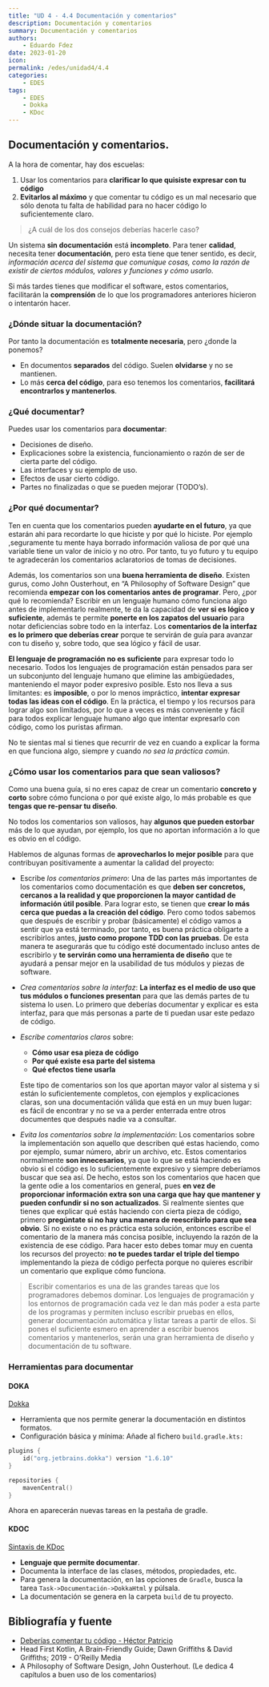 ```yaml
---
title: "UD 4 - 4.4 Documentación y comentarios"
description: Documentación y comentarios
summary: Documentación y comentarios
authors:
    - Eduardo Fdez
date: 2023-01-20
icon:   
permalink: /edes/unidad4/4.4
categories:
    - EDES
tags:
    - EDES
    - Dokka
    - KDoc
---
```


## Documentación y comentarios.

A la hora de comentar, hay dos escuelas:

1. Usar los comentarios para **clarificar lo que quisiste expresar con tu código**
2. **Evitarlos al máximo** y que comentar tu código es un mal necesario que sólo denota tu falta de habilidad para no hacer código lo suficientemente claro.

>¿A cuál de los dos consejos deberías hacerle caso?

Un sistema **sin documentación** está **incompleto**. Para tener **calidad**, necesita tener **documentación**, pero esta tiene que tener sentido,  es decir, *información acerca del sistema que comunique cosas, como la razón de existir de ciertos módulos, valores y funciones y cómo usarlo*.

Si más tardes tienes que modificar el software, estos comentarios, facilitarán la **comprensíón** de lo que los programadores anteriores hicieron o intentarón hacer.

### ¿Dónde situar la documentación?
Por tanto la documentación es **totalmente necesaria**, pero ¿donde la ponemos?
- En documentos **separados** del código. Suelen **olvidarse** y no se mantienen.
- Lo más **cerca del código**, para eso tenemos los comentarios, **facilitará encontrarlos y mantenerlos**.

### ¿Qué documentar?

Puedes usar los comentarios para **documentar**:
- Decisiones de diseño.
- Explicaciones sobre la existencia, funcionamiento o razón de ser de cierta parte del código.
- Las interfaces y su ejemplo de uso.
- Efectos de usar cierto código.
- Partes no finalizadas o que se pueden mejorar (TODO’s).

### ¿Por qué documentar?
Ten en cuenta que los comentarios pueden **ayudarte en el futuro**, ya que estarán ahi para recordarte lo que hiciste y por qué lo hiciste. Por ejemplo ,seguramente tu mente haya borrado información valiosa de por qué una variable tiene un valor de inicio y no otro. Por tanto, tu yo futuro y tu equipo te agradecerán los comentarios aclaratorios de tomas de decisiones.  

Además, los comentarios son una **buena herramienta de diseño**. Existen gurus, como John Ousterhout, en “A Philosophy of Software Design” que recomienda **empezar con los comentarios antes de programar**. Pero, ¿por qué lo recomienda? Escribir en un lenguaje humano cómo funciona algo antes de implementarlo realmente, te da la capacidad de
**ver si es lógico y suficiente**, además te permite **ponerte en los zapatos del usuario** para notar deficiencias sobre todo en la interfaz. Los **comentarios de la interfaz es lo primero que deberías crear** porque te servirán de guía para avanzar con tu diseño y, sobre todo, que sea lógico y fácil de usar.  

**El lenguaje de programación no es suficiente** para expresar todo lo necesario. Todos los lenguajes de programación están pensados para ser un subconjunto del lenguaje humano que elimine las ambigüedades, manteniendo el mayor poder expresivo posible. Esto nos lleva a sus limitantes: es **imposible**, o por lo menos impráctico, **intentar expresar todas las ideas con el código**.  En la práctica, el tiempo y los recursos para lograr algo son limitados, por lo que a veces es más conveniente y fácil para todos explicar lenguaje humano algo que intentar expresarlo con código, como los puristas afirman.  

No te sientas mal si tienes que recurrir de vez en cuando a explicar la forma en que funciona algo, siempre y cuando *no sea la práctica común*.

### ¿Cómo usar los comentarios para que sean valiosos?

Como una buena guía, si no eres capaz de crear un comentario **concreto y corto** sobre cómo funciona o por qué existe algo, lo más probable es que **tengas que re-pensar tu diseño**.

No todos los comentarios son valiosos, hay **algunos que pueden estorbar** más de lo que ayudan, por ejemplo, los que no aportan información a lo que es obvio en el código.

Hablemos de algunas formas de **aprovecharlos lo mejor posible** para que contribuyan positivamente a aumentar la calidad del proyecto:

- Escribe *los comentarios primero*: Una de las partes más importantes de los comentarios como documentación es que **deben ser concretos, cercanos a la realidad y que proporcionen la mayor cantidad de información útil posible**.  Para lograr esto, se tienen que **crear lo más cerca que puedas a la creación del código**. Pero como todos sabemos que después de escribir y probar (básicamente) el código vamos a sentir que ya está terminado, por tanto, es buena
  práctica obligarte a escribirlos antes, **justo como propone TDD con las pruebas**. De esta manera te asegurarás que tu código esté documentado incluso antes de escribirlo y **te servirán como una herramienta de diseño** que te ayudará a pensar mejor en la usabilidad de tus módulos y piezas de software.  


- *Crea comentarios sobre la interfaz*: **La interfaz es el medio de uso que tus módulos o funciones presentan** para que las demás partes de tu sistema lo usen. Lo primero que deberías documentar y explicar es esta interfaz, para que más personas a parte de ti puedan usar este pedazo de código.  


- *Escribe comentarios claros* sobre: 
  - **Cómo usar esa pieza de código**
  - **Por qué existe esa parte del sistema**
  - **Qué efectos tiene usarla**

  Este tipo de comentarios son los que aportan mayor valor al sistema y si están lo suficientemente completos, con ejemplos y explicaciones claras, son una documentación válida que está en un muy buen lugar: es fácil de encontrar y no se va a perder enterrada entre otros documentes que después nadie va a consultar.  


- *Evita los comentarios sobre la implementación*: Los comentarios sobre la implementación son aquello que describen qué estas haciendo, como por ejemplo, sumar número, abrir un archivo, etc. Estos comentarios normalmente **son innecesarios**, ya que lo que se está haciendo es obvio si el código es lo suficientemente expresivo y siempre deberíamos buscar que sea así. De hecho, estos son los comentarios que hacen que la gente odie a los comentarios en general, pues **en vez de proporcionar información extra son una carga que hay que mantener y pueden confundir si no son actualizados**. Si realmente sientes que tienes que explicar qué estás haciendo con cierta pieza de código, primero **pregúntate si no hay una manera de reescribirlo para que sea obvio**. Si no existe o no es práctica esta solución, entonces escribe el comentario de la manera más concisa posible, incluyendo la razón de la existencia de ese código. Para hacer esto debes tomar muy en cuenta los recursos del proyecto: **no te puedes tardar el triple del tiempo** implementando la pieza de código perfecta porque no quieres escribir un comentario que explique cómo funciona.

> Escribir comentarios es una de las grandes tareas que los programadores debemos dominar. Los lenguajes de programación y los entornos de programación cada vez le dan más poder a esta parte de los programas y permiten incluso escribir pruebas en ellos, generar documentación automática y listar tareas a partir de ellos.
> Si pones el suficiente esmero en aprender a escribir buenos comentarios y mantenerlos, serán una gran herramienta de diseño y documentación de tu software.

### Herramientas para documentar
#### DOKA
[Dokka](https://kotlin.github.io/dokka/1.6.10/)

- Herramienta que nos permite generar la documentación en distintos formatos.
- Configuración básica y mínima: Añade al fichero `build.gradle.kts:`

```kotlin
plugins {
    id("org.jetbrains.dokka") version "1.6.10"
}

repositories {
    mavenCentral()
}
```
Ahora en aparecerán nuevas tareas en la pestaña de gradle.

#### KDOC

[Sintaxis de KDoc](https://kotlinlang.org/docs/kotlin-doc.html#kdoc-syntax)

- **Lenguaje que permite documentar**.
- Documenta la interface de las clases, métodos, propiedades, etc.
- Para genera la documentación, en las opciones de `Gradle`, busca la tarea `Task->Documentación->DokkaHtml` y púlsala.
- La documentación se genera en la carpeta `build` de tu proyecto.

## Bibliografía y fuente
* [Deberías comentar tu código - Héctor Patricio](https://blog.thedojo.mx/2020/12/30/deberias-comentar-tu-codigo.html)
* Head First Kotlin, A Brain-Friendly Guide; Dawn Griffiths & David Griffiths; 2019 - O'Reilly Media
* A Philosophy of Software Design, John Ousterhout. (Le dedica 4 capítulos a buen uso de los comentarios)
